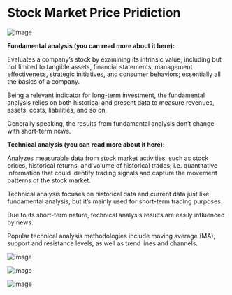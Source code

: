 # Stock Market Price Pridiction

![image](https://user-images.githubusercontent.com/58102638/185446640-a7e09ae1-c59a-4b86-9c2f-15c9ba829fee.png)

**Fundamental analysis (you can read more about it here):**

Evaluates a company’s stock by examining its intrinsic value, including but not limited to tangible assets, financial statements, management effectiveness, strategic initiatives, and consumer behaviors; essentially all the basics of a company.

Being a relevant indicator for long-term investment, the fundamental analysis relies on both historical and present data to measure revenues, assets, costs, liabilities, and so on.

Generally speaking, the results from fundamental analysis don’t change with short-term news. 



**Technical analysis (you can read more about it here):**

Analyzes measurable data from stock market activities, such as stock prices, historical returns, and volume of historical trades; i.e. quantitative information that could identify trading signals and capture the movement patterns of the stock market.

Technical analysis focuses on historical data and current data just like fundamental analysis, but it’s mainly used for short-term trading purposes.

Due to its short-term nature, technical analysis results are easily influenced by news.

Popular technical analysis methodologies include moving average (MA), support and resistance levels, as well as trend lines and channels. 




![image](https://user-images.githubusercontent.com/58102638/185447006-f0eca103-bbb0-4c54-8397-b18aba25bf8d.png)



![image](https://user-images.githubusercontent.com/58102638/185447193-aa49f4ca-a0be-4557-941c-55c6264377ec.png)


![image](https://user-images.githubusercontent.com/58102638/185447314-f26e2032-3353-48ea-b98b-12658f84bf59.png)



